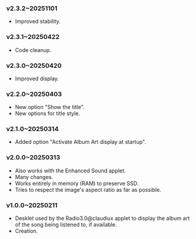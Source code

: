 ### v2.3.2~20251101
  * Improved stability.

### v2.3.1~20250422
  * Code cleanup.

### v2.3.0~20250420
  * Improved display.

### v2.2.0~20250403
  * New option "Show the title".
  * New options for title style.

### v2.1.0~20250314
  * Added option "Activate Album Art display at startup".

### v2.0.0~20250313
  * Also works with the Enhanced Sound applet.
  * Many changes.
  * Works entirely in memory (RAM) to preserve SSD.
  * Tries to respect the image's aspect ratio as far as possible.

### v1.0.0~20250211
  * Desklet used by the Radio3.0@claudiux applet to display the album art of the song being listened to, if available.
  * Creation.
